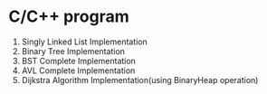 # C/C++ program 
1) Singly Linked List Implementation
2) Binary Tree Implementation
3) BST Complete Implementation
4) AVL Complete Implementation
5) Dijkstra Algorithm Implementation(using BinaryHeap operation)

